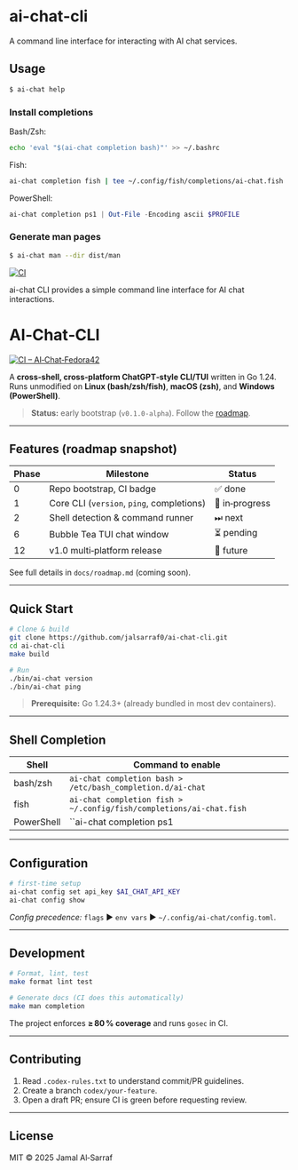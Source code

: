 
# ai-chat-cli

A command line interface for interacting with AI chat services.

## Usage

```sh
$ ai-chat help
```

### Install completions

Bash/Zsh:
```sh
echo 'eval "$(ai-chat completion bash)"' >> ~/.bashrc
```

Fish:
```sh
ai-chat completion fish | tee ~/.config/fish/completions/ai-chat.fish
```

PowerShell:
```powershell
ai-chat completion ps1 | Out-File -Encoding ascii $PROFILE
```

### Generate man pages

```sh
$ ai-chat man --dir dist/man
```


[![CI](https://github.com/jalsarraf0/ai-chat-cli/actions/workflows/ci.yml/badge.svg)](https://github.com/jalsarraf0/ai-chat-cli/actions/workflows/ci.yml)

ai-chat CLI provides a simple command line interface for AI chat interactions.

# AI‑Chat‑CLI

[![CI – AI‑Chat‑Fedora42](https://github.com/jalsarraf0/ai-chat-cli/actions/workflows/ci.yml/badge.svg)](https://github.com/jalsarraf0/ai-chat-cli/actions/workflows/ci.yml)

A **cross‑shell, cross‑platform ChatGPT‑style CLI/TUI** written in Go 1.24.  
Runs unmodified on **Linux (bash/zsh/fish)**, **macOS (zsh)**, and **Windows (PowerShell)**.

> **Status:** early bootstrap (`v0.1.0‑alpha`).  Follow the [roadmap](#roadmap).

---

## Features (roadmap snapshot)

| Phase | Milestone                                  | Status |
|-------|--------------------------------------------|--------|
| 0     | Repo bootstrap, CI badge                   | ✅ done |
| 1     | Core CLI (`version`, `ping`, completions)  | 🔨 in‑progress |
| 2     | Shell detection & command runner           | ⏭ next |
| 6     | Bubble Tea TUI chat window                 | ⏳ pending |
| 12    | v1.0 multi‑platform release                | 🚀 future |

See full details in `docs/roadmap.md` (coming soon).

---

## Quick Start

```bash
# Clone & build
git clone https://github.com/jalsarraf0/ai-chat-cli.git
cd ai-chat-cli
make build

# Run
./bin/ai-chat version
./bin/ai-chat ping
```

> **Prerequisite:** Go 1.24.3+ (already bundled in most dev containers).

---

## Shell Completion

| Shell     | Command to enable |
|-----------|-------------------|
| bash/zsh  | `ai-chat completion bash > /etc/bash_completion.d/ai-chat` |
| fish      | `ai-chat completion fish > ~/.config/fish/completions/ai-chat.fish` |
| PowerShell| ``ai-chat completion ps1 | Out-File $PROFILE`` |

---

## Configuration

```bash
# first-time setup
ai-chat config set api_key $AI_CHAT_API_KEY
ai-chat config show
```

*Config precedence:* `flags` ▶ `env vars` ▶ `~/.config/ai-chat/config.toml`.

---

## Development

```bash
# Format, lint, test
make format lint test

# Generate docs (CI does this automatically)
make man completion
```

The project enforces **≥ 80 % coverage** and runs `gosec` in CI.

---

## Contributing

1. Read `.codex-rules.txt` to understand commit/PR guidelines.
2. Create a branch `codex/your-feature`.
3. Open a draft PR; ensure CI is green before requesting review.

---

## License

MIT © 2025 Jamal Al‑Sarraf


